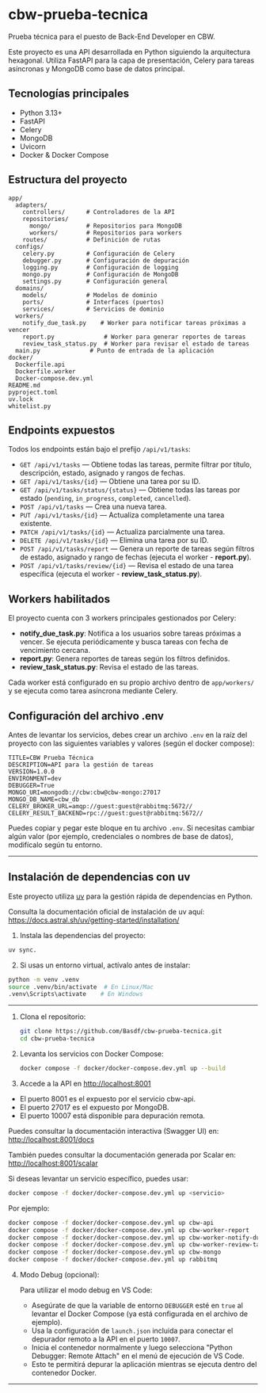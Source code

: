 # cbw-prueba-tecnica

Prueba técnica para el puesto de Back-End Developer en CBW.

Este proyecto es una API desarrollada en Python siguiendo la arquitectura hexagonal. Utiliza FastAPI para la capa de presentación, Celery para tareas asíncronas y MongoDB como base de datos principal.

## Tecnologías principales

- Python 3.13+
- FastAPI
- Celery
- MongoDB
- Uvicorn
- Docker & Docker Compose


## Estructura del proyecto

```
app/
  adapters/
    controllers/      # Controladores de la API
    repositories/
      mongo/          # Repositorios para MongoDB
      workers/        # Repositorios para workers
    routes/           # Definición de rutas
  configs/
    celery.py         # Configuración de Celery
    debugger.py       # Configuración de depuración
    logging.py        # Configuración de logging
    mongo.py          # Configuración de MongoDB
    settings.py       # Configuración general
  domains/
    models/           # Modelos de dominio
    ports/            # Interfaces (puertos)
    services/         # Servicios de dominio
  workers/
    notify_due_task.py    # Worker para notificar tareas próximas a vencer
    report.py              # Worker para generar reportes de tareas
    review_task_status.py  # Worker para revisar el estado de tareas
  main.py              # Punto de entrada de la aplicación
docker/
  Dockerfile.api
  Dockerfile.worker
  Docker-compose.dev.yml
README.md
pyproject.toml
uv.lock
whitelist.py
```


## Endpoints expuestos

Todos los endpoints están bajo el prefijo `/api/v1/tasks`:

- `GET /api/v1/tasks` — Obtiene todas las tareas, permite filtrar por título, descripción, estado, asignado y rangos de fechas.
- `GET /api/v1/tasks/{id}` — Obtiene una tarea por su ID.
- `GET /api/v1/tasks/status/{status}` — Obtiene todas las tareas por estado (`pending`, `in_progress`, `completed`, `cancelled`).
- `POST /api/v1/tasks` — Crea una nueva tarea.
- `PUT /api/v1/tasks/{id}` — Actualiza completamente una tarea existente.
- `PATCH /api/v1/tasks/{id}` — Actualiza parcialmente una tarea.
- `DELETE /api/v1/tasks/{id}` — Elimina una tarea por su ID.
- `POST /api/v1/tasks/report` — Genera un reporte de tareas según filtros de estado, asignado y rango de fechas (ejecuta el worker - **report.py**).
- `POST /api/v1/tasks/review/{id}` — Revisa el estado de una tarea específica (ejecuta el worker - **review_task_status.py**).

## Workers habilitados

El proyecto cuenta con 3 workers principales gestionados por Celery:

- **notify_due_task.py**: Notifica a los usuarios sobre tareas próximas a vencer. Se ejecuta periódicamente y busca tareas con fecha de vencimiento cercana.
- **report.py**: Genera reportes de tareas según los filtros definidos.
- **review_task_status.py**: Revisa el estado de las tareas.

Cada worker está configurado en su propio archivo dentro de `app/workers/` y se ejecuta como tarea asíncrona mediante Celery.


## Configuración del archivo .env

Antes de levantar los servicios, debes crear un archivo `.env` en la raíz del proyecto con las siguientes variables y valores (según el docker compose):

```env
TITLE=CBW Prueba Técnica
DESCRIPTION=API para la gestión de tareas
VERSION=1.0.0
ENVIRONMENT=dev
DEBUGGER=True
MONGO_URI=mongodb://cbw:cbw@cbw-mongo:27017
MONGO_DB_NAME=cbw_db
CELERY_BROKER_URL=amqp://guest:guest@rabbitmq:5672//
CELERY_RESULT_BACKEND=rpc://guest:guest@rabbitmq:5672//
```

Puedes copiar y pegar este bloque en tu archivo `.env`. Si necesitas cambiar algún valor (por ejemplo, credenciales o nombres de base de datos), modifícalo según tu entorno.

---



## Instalación de dependencias con uv

Este proyecto utiliza [uv](https://github.com/astral-sh/uv) para la gestión rápida de dependencias en Python.

Consulta la documentación oficial de instalación de uv aquí: https://docs.astral.sh/uv/getting-started/installation/

1. Instala las dependencias del proyecto:
  ```sh
  uv sync.
  ```

2. Si usas un entorno virtual, actívalo antes de instalar:
  ```sh
  python -m venv .venv
  source .venv/bin/activate  # En Linux/Mac
  .venv\Scripts\activate    # En Windows
  ```

---

1. Clona el repositorio:
   ```sh
   git clone https://github.com/Basdf/cbw-prueba-tecnica.git
   cd cbw-prueba-tecnica
   ```

2. Levanta los servicios con Docker Compose:
   ```sh
   docker compose -f docker/docker-compose.dev.yml up --build
   ```


3. Accede a la API en [http://localhost:8001](http://localhost:8001)

  - El puerto 8001 es el expuesto por el servicio cbw-api.
  - El puerto 27017 es el expuesto por MongoDB.
  - El puerto 10007 está disponible para depuración remota.

  Puedes consultar la documentación interactiva (Swagger UI) en:
  [http://localhost:8001/docs](http://localhost:8001/docs)

  También puedes consultar la documentación generada por Scalar en:
  [http://localhost:8001/scalar](http://localhost:8001/scalar)

   Si deseas levantar un servicio específico, puedes usar:
   ```sh
   docker compose -f docker/docker-compose.dev.yml up <servicio>
   ```
   Por ejemplo:
   ```sh
   docker compose -f docker/docker-compose.dev.yml up cbw-api
   docker compose -f docker/docker-compose.dev.yml up cbw-worker-report
   docker compose -f docker/docker-compose.dev.yml up cbw-worker-notify-due-tasks
   docker compose -f docker/docker-compose.dev.yml up cbw-worker-review-task-status
   docker compose -f docker/docker-compose.dev.yml up cbw-mongo
   docker compose -f docker/docker-compose.dev.yml up rabbitmq
   ```

4. Modo Debug (opcional):

   Para utilizar el modo debug en VS Code:
   - Asegúrate de que la variable de entorno `DEBUGGER` esté en `true` al levantar el Docker Compose (ya está configurada en el archivo de ejemplo).
   - Usa la configuración de `launch.json` incluida para conectar el depurador remoto a la API en el puerto `10007`.
   - Inicia el contenedor normalmente y luego selecciona "Python Debugger: Remote Attach" en el menú de ejecución de VS Code.
   - Esto te permitirá depurar la aplicación mientras se ejecuta dentro del contenedor Docker.

---
